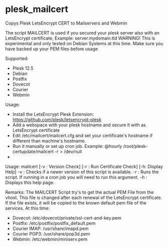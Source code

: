 # plesk_mailcert
Copys Plesk LetsEncrypt CERT to Mailservers and Webmin

The script MAILCERT is used if you secured your plesk server also with an LetsEncrypt certificate, Example: server.mydomain.tld
WARNING! This is experimental and only tested on Debian Systems at this time. Make sure you have backed up your PEM files before usage

Supported:
- Plesk 12.5
- Debian
- Postfix
- Dovecot
- Courier
- Webmin

Usage:
- Install the LetsEncrypt Plesk Extension: https://github.com/plesk/letsencrypt-plesk
- Add a webspace with your plesk hostname and secure it with as LetsEncrypt certificate
- Edit /etc/mailcert/mailcert.cfg and set your certificate's hostname if different than machine's hostname.
- Run it manually or set up cron job. Example: @hourly /root/plesk-certupdate/mailcert -r > /dev/null
- 
Usage: mailcert [-v : Version Check] [-r : Run Certificate Check] [-h: Display Help]
 -v : Checks if a newer version of this script is available.
 -r : Runs the script. If running in a cron job you will need to run this argument.
 -h : Displays this help page.


Remarks:
The MAILCERT Script try's to get the actual PEM File from the vhost. This file is changed after each renewal of the LetsEncrypt certificate. If the file exists, it will be copied to the known default pem file of the services.
At this time:
- Dovecot: /etc/dovecot/private/ssl-cert-and-key.pem
- Postfix: /etc/postfix/postfix_default.pem 
- Courier IMAP: /usr/share/imapd.pem
- Courier POP3: /usr/share/pop3d.pem
- Webmin: /etc/webmin/miniserv.pem
